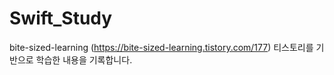 # Swift_Study

bite-sized-learning (https://bite-sized-learning.tistory.com/177) 티스토리를 기반으로 학습한 내용을 기록합니다.
